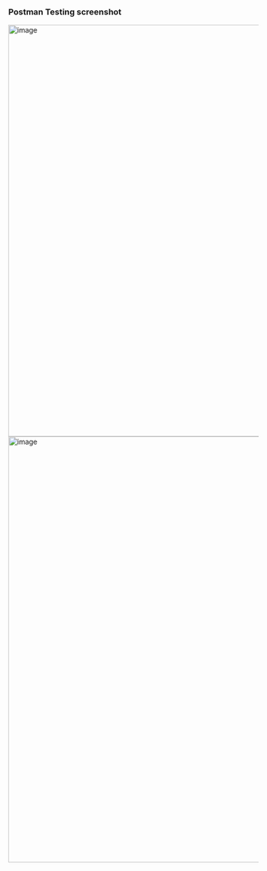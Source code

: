 ### Postman Testing screenshot

<img width="1917" height="828" alt="image" src="https://github.com/user-attachments/assets/50416172-583b-427e-88b8-1d2e441ee44b" />

<img width="1917" height="857" alt="image" src="https://github.com/user-attachments/assets/e2bb643b-0c78-4ed5-ac04-3d2451c9c9e8" />
